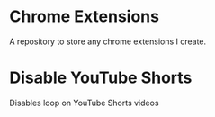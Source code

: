 # Chrome Extensions
A repository to store any chrome extensions I create.

# Disable YouTube Shorts
Disables loop on YouTube Shorts videos